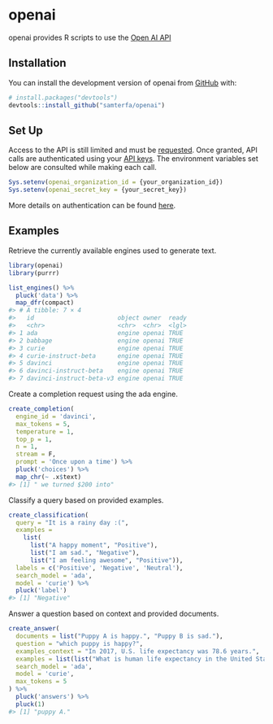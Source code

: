 
<!-- README.md is generated from README.Rmd. Please edit that file -->

# openai

<!-- badges: start -->
<!-- badges: end -->

openai provides R scripts to use the [Open AI
API](https://beta.openai.com/docs/api-reference/)

## Installation

You can install the development version of openai from
[GitHub](https://github.com/samterfa/openai) with:

``` r
# install.packages("devtools")
devtools::install_github("samterfa/openai")
```

## Set Up

Access to the API is still limited and must be
[requested](https://openai.com/join/). Once granted, API calls are
authenticated using your [API
keys](https://beta.openai.com/account/api-keys). The environment
variables set below are consulted while making each call.

``` r
Sys.setenv(openai_organization_id = {your_organization_id})
Sys.setenv(openai_secret_key = {your_secret_key})
```

More details on authentication can be found
[here](https://beta.openai.com/docs/api-reference/authentication).

## Examples

Retrieve the currently available engines used to generate text.

``` r
library(openai)
library(purrr)

list_engines() %>% 
  pluck('data') %>% 
  map_dfr(compact)
#> # A tibble: 7 × 4
#>   id                       object owner  ready
#>   <chr>                    <chr>  <chr>  <lgl>
#> 1 ada                      engine openai TRUE 
#> 2 babbage                  engine openai TRUE 
#> 3 curie                    engine openai TRUE 
#> 4 curie-instruct-beta      engine openai TRUE 
#> 5 davinci                  engine openai TRUE 
#> 6 davinci-instruct-beta    engine openai TRUE 
#> 7 davinci-instruct-beta-v3 engine openai TRUE
```

Create a completion request using the ada engine.

``` r
create_completion(
  engine_id = 'davinci', 
  max_tokens = 5,
  temperature = 1,
  top_p = 1,
  n = 1,
  stream = F, 
  prompt = 'Once upon a time') %>% 
  pluck('choices') %>% 
  map_chr(~ .x$text)
#> [1] " we turned $200 into"
```

Classify a query based on provided examples.

``` r
create_classification(
  query = "It is a rainy day :(", 
  examples = 
    list(
      list("A happy moment", "Positive"), 
      list("I am sad.", "Negative"), 
      list("I am feeling awesome", "Positive")), 
  labels = c('Positive', 'Negative', 'Neutral'), 
  search_model = 'ada', 
  model = 'curie') %>%
  pluck('label')
#> [1] "Negative"
```

Answer a question based on context and provided documents.

``` r
create_answer(
  documents = list("Puppy A is happy.", "Puppy B is sad."),
  question = "which puppy is happy?",
  examples_context = "In 2017, U.S. life expectancy was 78.6 years.",
  examples = list(list("What is human life expectancy in the United States?","78 years.")),
  search_model = 'ada', 
  model = 'curie',
  max_tokens = 5
) %>%
  pluck('answers') %>%
  pluck(1)
#> [1] "puppy A."
```

